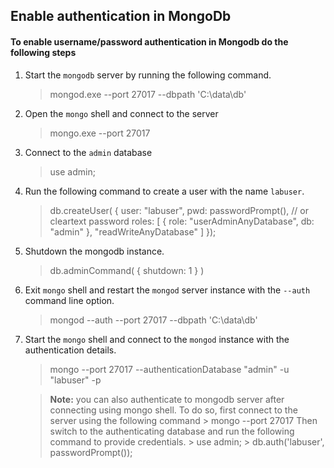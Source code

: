 
## Enable authentication in MongoDb

#### To enable username/password authentication in Mongodb do the following steps

1. Start the `mongodb` server by running the following command.
    > mongod.exe --port 27017 --dbpath 'C:\data\db'
2. Open the `mongo` shell and connect to the server
    > mongo.exe --port 27017
3. Connect to the `admin` database
    > use admin;
4. Run the following command to create a user with the name `labuser`.
    > db.createUser(
        {
            user: "labuser",
            pwd: passwordPrompt(), // or cleartext password
            roles: [ { role: "userAdminAnyDatabase", db: "admin" }, "readWriteAnyDatabase" ]
        });
5. Shutdown the mongodb instance.
    > db.adminCommand( { shutdown: 1 } )
6. Exit `mongo` shell and restart the `mongod` server instance with the `--auth`  command line option. 
    > mongod --auth --port 27017 --dbpath 'C:\data\db'
7. Start the `mongo` shell and connect to the `mongod` instance with the authentication details.
    > mongo --port 27017  --authenticationDatabase "admin" -u "labuser" -p
    
    > **Note:** you can also authenticate to mongodb server after connecting using mongo shell. To do so, first connect to the server using the following command
    > &gt; mongo --port 27017
    > Then switch to the authenticating database and run the following command to provide credentials.
    > &gt; use admin;
    > &gt; db.auth('labuser', passwordPrompt());